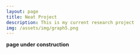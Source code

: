 ```yaml
---
layout: page
title: Neat Project
description: This is my current research project
img: /assets/img/graph5.png
---
```




**page under construction**





